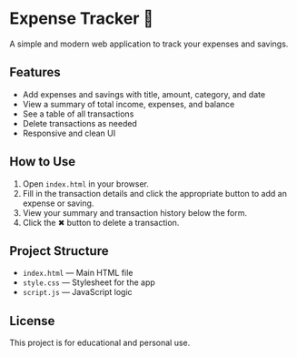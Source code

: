 # Expense Tracker 💸

A simple and modern web application to track your expenses and savings.

## Features
- Add expenses and savings with title, amount, category, and date
- View a summary of total income, expenses, and balance
- See a table of all transactions
- Delete transactions as needed
- Responsive and clean UI

## How to Use
1. Open `index.html` in your browser.
2. Fill in the transaction details and click the appropriate button to add an expense or saving.
3. View your summary and transaction history below the form.
4. Click the ✖ button to delete a transaction.

## Project Structure
- `index.html` — Main HTML file
- `style.css` — Stylesheet for the app
- `script.js` — JavaScript logic

## License
This project is for educational and personal use.
